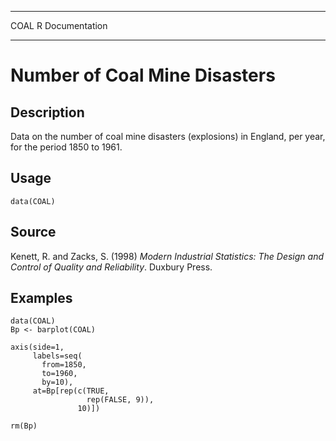   ------ -----------------
  COAL   R Documentation
  ------ -----------------

Number of Coal Mine Disasters
=============================

Description
-----------

Data on the number of coal mine disasters (explosions) in England, per
year, for the period 1850 to 1961.

Usage
-----

    data(COAL)

Source
------

Kenett, R. and Zacks, S. (1998) *Modern Industrial Statistics: The
Design and Control of Quality and Reliability*. Duxbury Press.

Examples
--------

    data(COAL)
    Bp <- barplot(COAL)                  

    axis(side=1,                         
         labels=seq(
           from=1850, 
           to=1960, 
           by=10),  
         at=Bp[rep(c(TRUE,               
                     rep(FALSE, 9)),     
                   10)])                 

    rm(Bp)
